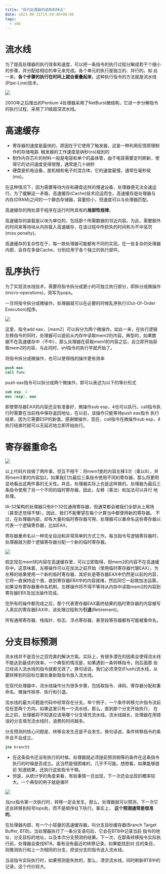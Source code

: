 ```yaml
---
title: "现代处理器的结构和特点"
date: 2023-08-31T15:59:40+08:00
tags:
  - x86
---
```


# 流水线

为了提高处理器的执行效率和速度，可以把一条指令的执行过程分解成若干个细小的步骤，并分配给相应的单元来完成。各个单元的执行是独立的、并行的。如
此一来，**各个步骤的执行在时间上就会重叠起来**，这种执行指令的方法就是流水线(Pipe-Line)技术。

![](https://res.weread.qq.com/wrepub/CB_3300050845_txt014_9.jpg)

2000年之后推出的Pentium 4处理器采用了NetBurst微结构，它进一步分解指令的执行过程，采用了31级超深流水线。

# 高速缓存

- 寄存器的速度是最快的，原因在于它使用了触发器，这是一种利用反馈原理制作的存储电路. 触发器的工作速度是纳秒(ns)级别的
- 制作内存芯片的材料一般是电容和单个的晶体管，由于电容需要定时刷新，使得它的访问速度变得很慢，通常是几十纳秒
- 硬盘是机电设备，是机械和电子的混合体，它的速度最慢，通常在毫秒级(ms)。

在这种情况下，因为需要等待内存和硬盘这样的慢速设备，处理器便无法全速运行。为了缓解这一矛盾，高速缓存(Cache)技术应运而生。高速缓存是处理器与
内存(DRAM)之间的一个静态存储器，容量较小，但速度可以与处理器匹配。

高速缓存的用处源于程序在运行时所具有的**局部性规律**。

高速缓存的装载是以块为单位的，包括那个所需数据的邻近内容。为此，需要额外的时间来等待块从内存载入高速缓存，在该过程中所损失的时间称为不中惩罚
(miss penalty)。

高速缓存的复杂性在于，每一款处理器可能都有不同的实现。在一些复杂的处理器内部，会存在多级Cache，分别应用于各个独立的执行部件。

# 乱序执行

为了实现流水线技术，需要将指令拆分成更小的可独立执行部分，即拆分成微操作(micro-operations)，简写为μops。

一旦将指令拆分成微操作，处理器就可以在必要的时候乱序执行(Out-Of-Order Execution)程序。

![](https://res.weread.qq.com/wrepub/CB_3300050845_txt014_13.jpg)

这里，指令add eax，［mem2］可以拆分为两个微操作。如此一来，在执行逻辑左移指令的同时，处理器可以提前从内存中读取mem2的内容。典型的，如果数
据不在高速缓存中（不中），那么处理器在获取mem1的内容之后，会立即开始获取mem2的内容，与此同时，shl指令的执行早就开始了。

将指令拆分成微操作，也可以使得栈的操作更有效率

```nasm
push eax
call func
```

push eax指令可以拆分成两个微操作，即可以表述为以下的等价形式

```nasm
sub esp, 4
mov [esp], eax
```

即使寄存器EAX的内容还没有准备好，微操作sub esp，4也可以执行。call指令执行时需要在当前栈中保存返回地址，在以前，该操作只能等待push eax指令
执行结束，因为它需要ESP的新值。感谢微操作，现在，call指令在微操作sub esp，4执行结束时就可以无延迟地立即开始执行。

# 寄存器重命名

![](https://res.weread.qq.com/wrepub/CB_3300050845_txt014_16.jpg)

以上代码片段做了两件事，但互不相干：将mem1里的内容左移3次（乘以8），并将mem3里的内容加2。如果我们为最后三条指令使用不同的寄存器，那么将更明
显地看出这两件事的无关性。并且，处理器实际上也是这样做的。处理器为最后三条指令使用了另一个不同的临时寄存器，因此，左移（乘法）和加法可以并行
地处理。

IA-32架构的处理器只有8个32位通用寄存器，但通常都会被我们全部派上用场（甚至还觉得不够）。因此，我们不能奢望在每个计算当中都使用新的寄存器。
不过，在处理器内部，却有大量的临时寄存器可用，处理器可以重命名这些寄存器以代表一个逻辑寄存器，比如EAX。

寄存器重命名以一种完全自动和非常简单的方式工作。每当指令写逻辑寄存器时，处理器就为那个逻辑寄存器分配一个新的临时寄存器。

![](https://res.weread.qq.com/wrepub/CB_3300050845_txt014_17.jpg)

假定现在mem1的内容在高速缓存里，可以立即取得，但mem2的内容不在高速缓存中。这意味着，左移操作可以在加法之前开始（使用临时寄存器代替EAX）。为
左移的结果使用一个新的临时寄存器，其好处是寄存器EAX中仍然是以前的内容，它将一直保持这个值，直到寄存器EBX中的内容就绪，然后同它一起做加法运算。
如果没有寄存器重命名机制，左移操作将不得不等待从内存中读取mem2的内容到寄存器EBX及加法操作完成。

在所有的操作都完成之后，那个代表寄存器EAX最终结果的临时寄存器的内容被写入真实的寄存器EAX中，该处理过程称为**引退**(Retirement)。

所有通用寄存器、栈指针、标志、浮点寄存器，甚至段寄存器都有可能被重命名。

# 分支目标预测

流水线并不是百分之百完美的解决方案。实际上，有很多潜在的因素会使得流水线不能达到最佳的效率。一个典型的情况是，如果遇到一条转移指令，则后面那
些已经进入流水线的指令就都无效了。换句话说，我们必须清空(Flush)流水线，从要转移到的目标位置处重新取指令放入流水线。

在现代处理器中，流水线操作分为很多步骤，包括取指令、译码、寄存器分配和重命名、微操作排序、执行和引退。

流水线的最大问题是代码中经常存在分支。举个例子，一个条件转移允许指令流前往任意两个方向。如果这里只有一个流水线，那么，直到那个分支开始执行，
在此之前，处理器将不知道应该用哪个分支填充流水线。流水线越长，处理器在用错误的分支填充流水线时，浪费的时间越多。

分支预测的核心问题是，转移会发生还是不会发生。换句话说，条件转移指令的条件会不会成立。

```nasm
jne branch5
```

- 在这条指令还没有执行的时候，处理器就必须提前预测相等的条件在这条指令执行的时候是否成立。这当然是很困难的，几乎不可能。想想看，如果能够提前
  知道结果，还执行这些指令干嘛。
- 但是，从统计学的角度来看，有些事情一旦出现，下一次还会出现的概率较大。一个典型的例子就是循环

![](https://res.weread.qq.com/wrepub/CB_3300050845_txt014_19.jpg)

当jnz指令第一次执行时，转移一定会发生。那么，处理器就可以预测，下一次它还会转移到标号lops处，而不是顺序往下执行。事实上，
**这个预测通常是很准的**。

在处理器内部，有一个小容量的高速缓存器，叫分支目标缓存器(Branch Target Buffer, BTB)。当处理器执行了一条分支语句后，它会在BTB中记录当前
指令的地址、分支目标的地址，以及本次分支预测的结果。下一次，在那条转移指令实际执行前，处理器会查找BTB，看有没有最近的转移记录。如果能找到对
应的条目，则推测执行和上一次相同的分支，把该分支的指令送入流水线。

当该指令实际执行时，如果预测是失败的，那么，清空流水线，同时刷新BTB中的记录。这个代价较大。
